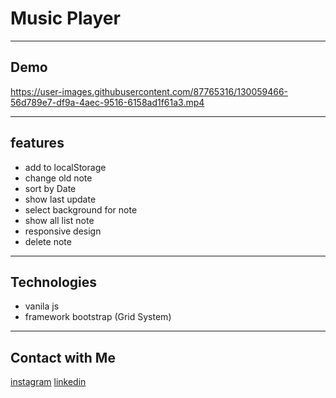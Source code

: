 # Music Player

---

## Demo

https://user-images.githubusercontent.com/87765316/130059466-56d789e7-df9a-4aec-9516-6158ad1f61a3.mp4

---

## features

- add to localStorage
- change old note
- sort by Date
- show last update
- select background for note
- show all list note
- responsive design
- delete note

---

## Technologies

- vanila js
- framework bootstrap (Grid System)

---

## Contact with Me

[instagram](https://www.instagram.com/alikhani_developer/)
[linkedin](https://www.linkedin.com/in/amir-hossein-agha-alikhani-060a88217/)
